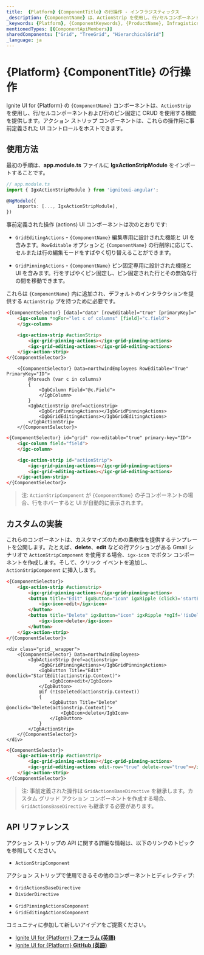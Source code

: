 ```yaml
---
title:  {Platform} {ComponentTitle} の行操作 - インフラジスティックス
_description: {ComponentName} は、ActionStrip を使用し、行/セルコンポーネントおよび行のピン固定に CRUD を使用する機能を提供します。
_keywords: {Platform}, {ComponentKeywords}, {ProductName}, Infragistics, インフラジスティックス
mentionedTypes: [{ComponentApiMembers}]
sharedComponents: ["Grid", "TreeGrid", "HierarchicalGrid"]
_language: ja
---
```


# {Platform} {ComponentTitle} の行操作

Ignite UI for {Platform} の `{ComponentName}` コンポーネントは、`ActionStrip` を使用し、行/セルコンポーネントおよび行のピン固定に CRUD を使用する機能を提供します。アクション ストリップ コンポーネントは、これらの操作用に事前定義された UI コントロールをホストできます。

## 使用方法

<!-- Angular -->
最初の手順は、**app.module.ts** ファイルに **IgxActionStripModule** をインポートすることです。

```typescript
// app.module.ts
import { IgxActionStripModule } from 'igniteui-angular';

@NgModule({
    imports: [..., IgxActionStripModule],
})
```
<!-- end: Angular -->

事前定義された操作 (actions) UI コンポーネントは次のとおりです:

- `GridEditingActions` - `{ComponentName}` 編集専用に設計された機能と UI を含みます。`RowEditable` オプションと `{ComponentName}` の行削除に応じて、セルまたは行の編集モードをすばやく切り替えることができます。

- `GridPinningActions` - `{ComponentName}` ピン固定専用に設計された機能と UI を含みます。行をすばやくピン固定し、ピン固定された行とその無効な行の間を移動できます。

これらは `{ComponentName}` 内に追加され、デフォルトのインタラクションを提供する `ActionStrip` プを持つために必要です。

<!-- Angular -->
```html
<{ComponentSelector} [data]="data" [rowEditable]="true" [primaryKey]="'ID'">
    <igx-column *ngFor="let c of columns" [field]="c.field">
    </igx-column>

    <igx-action-strip #actionStrip>
        <igx-grid-pinning-actions></igx-grid-pinning-actions>
        <igx-grid-editing-actions></igx-grid-editing-actions>
    </igx-action-strip>
</{ComponentSelector}>
```
<!-- end: Angular -->

```razor
    <{ComponentSelector} Data=northwindEmployees RowEditable="True" PrimaryKey="ID">
        @foreach (var c in columns)
        {
            <IgbColumn Field="@c.Field">
            </IgbColumn>
        }
        <IgbActionStrip @ref=actionstrip>
            <IgbGridPinningActions></IgbGridPinningActions>
            <IgbGridEditingActions></IgbGridEditingActions>
        </IgbActionStrip>
    </{ComponentSelector}>
```

<!-- WebComponents -->
```html
<{ComponentSelector} id="grid" row-editable="true" primary-key="ID">
    <igc-column field="field">
    </igc-column>

    <igc-action-strip id="actionStrip">
        <igc-grid-pinning-actions></igc-grid-pinning-actions>
        <igc-grid-editing-actions></igc-grid-editing-actions>
    </igc-action-strip>
</{ComponentSelector}>
```
<!-- end: WebComponents -->

>注: `ActionStripComponent` が `{ComponentName}` の子コンポーネントの場合、行をホバーすると UI が自動的に表示されます。

## カスタムの実装

これらのコンポーネントは、カスタマイズのための柔軟性を提供するテンプレートを公開します。たとえば、**delete**、**edit** などの行アクションがある Gmail シナリオで `ActionStripComponent` を使用する場合、`igx-icon` でボタン コンポーネントを作成します。そして、クリック イベントを追加し、`ActionStripComponent` に挿入します。

<!-- Angular -->
```html
<{ComponentSelector}>
    <igx-action-strip #actionstrip>
        <igx-grid-pinning-actions></igx-grid-pinning-actions>
        <button title="Edit" igxButton="icon" igxRipple (click)='startEdit(actionstrip.context)'>
            <igx-icon>edit</igx-icon>
        </button>
        <button title="Delete" igxButton="icon" igxRipple *ngIf='!isDeleted(actionstrip.context)' (click)='actionstrip.context.delete()'>
            <igx-icon>delete</igx-icon>
        </button>
    </igx-action-strip>
</{ComponentSelector}>
```
<!-- end: Angular -->

```razor
<div class="grid__wrapper">
    <{ComponentSelector} Data=northwindEmployees>
        <IgbActionStrip @ref=actionstrip>
            <IgbGridPinningActions></IgbGridPinningActions>
            <IgbButton Title="Edit" @onclick="StartEdit(actionstrip.Context)">
                <IgbIcon>edit</IgbIcon>
            </IgbButton>
            @if (!IsDeleted(actionstrip.Context))
            {
                <IgbButton Title="Delete" @onclick='Delete(actionstrip.Context)'>
                    <IgbIcon>delete</IgbIcon>
                </IgbButton>
            }
        </IgbActionStrip>
    </{ComponentSelector}>
</div>
```

<!-- WebComponents -->
```html
<{ComponentSelector}>
    <igc-action-strip #actionstrip>
        <igc-grid-pinning-actions></igc-grid-pinning-actions>
        <igc-grid-editing-actions edit-row="true" delete-row="true"></igc-grid-editing-actions>
    </igc-action-strip>
</{ComponentSelector}>
```
<!-- end: WebComponents -->

<code-view style="height:600px"
           data-demos-base-url="{environment:dvDemosBaseUrl}"
           iframe-src="{environment:dvDemosBaseUrl}/{ComponentSample}-action-strip"
           github-src="{ComponentSample}/action-strip"
           alt="{Platform} {ComponentTitle} アクション ストリップの例" >
</code-view>

<!-- Angular -->

>注: 事前定義された操作は `GridActionsBaseDirective` を継承します。カスタム グリッド アクション コンポーネントを作成する場合、`GridActionsBaseDirective` も継承する必要があります。

<!-- end: Angular -->

## API リファレンス

アクション ストリップの API に関する詳細な情報は、以下のリンクのトピックを参照してください。

* `ActionStripComponent`

アクション ストリップで使用できるその他のコンポーネントとディレクティブ:

<!-- Angular -->

* `GridActionsBaseDirective`
* `DividerDirective`

<!-- end: Angular -->

* `GridPinningActionsComponent`
* `GridEditingActionsComponent`

コミュニティに参加して新しいアイデアをご提案ください。

* [Ignite UI for {Platform} **フォーラム (英語)**](https://www.infragistics.com/community/forums/f/ignite-ui-for-{PlatformLower})
* [Ignite UI for {Platform} **GitHub (英語)**](https://github.com/IgniteUI/igniteui-{PlatformLowerNoHyphen})